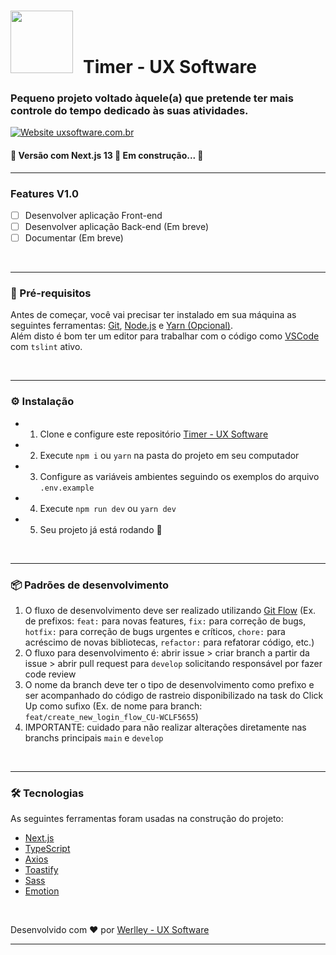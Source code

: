 
# <img src="https://github.com/ux-software/uxsoftware-site/blob/develop/public/fav-192.png" width="100px" style="margin-right: 16px"/>Timer - UX Software

### Pequeno projeto voltado àquele(a) que pretende ter mais controle do tempo dedicado às suas atividades.

[![Website uxsoftware.com.br](https://img.shields.io/website-up-down-green-red/https/uxsoftware.com.br.svg)](https://uxsoftware.com.br/)

#### 🚧 Versão com Next.js 13 🚀 Em construção... 🚧

---

### Features V1.0
-   [ ] Desenvolver aplicação Front-end   
-   [ ] Desenvolver aplicação Back-end (Em breve)
-   [ ] Documentar (Em breve)

<br/>

---

### 🎲 Pré-requisitos

Antes de começar, você vai precisar ter instalado em sua máquina as seguintes ferramentas:
[Git](https://git-scm.com), [Node.js](https://nodejs.org/en/) e [Yarn (Opcional)](https://classic.yarnpkg.com/lang/en/docs/install).<br/>
Além disto é bom ter um editor para trabalhar com o código como [VSCode](https://code.visualstudio.com/) com `tslint` ativo.

<br/>

---

### ⚙ Instalação

-   1. Clone e configure este repositório [Timer - UX Software](https://github.com/werlley/timerproject)
-   2. Execute `npm i` ou `yarn` na pasta do projeto em seu computador
-   3. Configure as variáveis ambientes seguindo os exemplos do arquivo `.env.example`
-   4. Execute `npm run dev` ou `yarn dev`
-   5. Seu projeto já está rodando 🔭

<br/>

---

### 📦 Padrões de desenvolvimento

1. O fluxo de desenvolvimento deve ser realizado utilizando [Git Flow](https://www.alura.com.br/artigos/git-flow-o-que-e-como-quando-utilizar) (Ex. de prefixos: `feat:` para novas features, `fix:` para correção de bugs, `hotfix:` para correção de bugs urgentes e críticos, `chore:` para acréscimo de novas bibliotecas, `refactor:` para refatorar código, etc.)
2. O fluxo para desenvolvimento é: abrir issue > criar branch a partir da issue > abrir pull request para `develop` solicitando responsável por fazer code review
3. O nome da branch deve ter o tipo de desenvolvimento como prefixo e ser acompanhado do código de rastreio disponibilizado na task do Click Up como sufixo (Ex. de nome para branch: `feat/create_new_login_flow_CU-WCLF5655`)
4. IMPORTANTE: cuidado para não realizar alterações diretamente nas branchs principais `main` e `develop`

<br/>

---

### 🛠 Tecnologias

As seguintes ferramentas foram usadas na construção do projeto:

-   [Next.js](https://nextjs.org/)
-   [TypeScript](https://www.typescriptlang.org/)
-   [Axios](https://github.com/axios/axios)
-   [Toastify](https://fkhadra.github.io/react-toastify/introduction)
-   [Sass](https://github.com/sass/dart-sass)
-   [Emotion](https://emotion.sh/docs/introduction)

<br/>

Desenvolvido com ❤️ por [Werlley - UX Software ](https://www.uxsoftware.com.br/)

---
